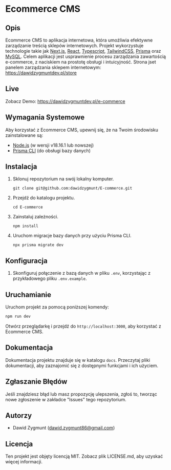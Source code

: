 # Ecommerce CMS 

## Opis

Ecommerce CMS to aplikacja internetowa, która umożliwia efektywne zarządzanie treścią sklepów internetowych. Projekt wykorzystuje technologie takie jak [Next.js](https://nextjs.org/), [React](https://reactjs.org/), [Typescript](https://www.typescriptlang.org/), [TailwindCSS](https://tailwindcss.com/), [Prisma](https://www.prisma.io/) oraz [MySQL](https://www.mysql.com/). Celem aplikacji jest usprawnienie procesu zarządzania zawartością e-commerce, z naciskiem na prostotę obsługi i intuicyjność.
Strona jset panelem zarządzania sklepem internetowym: https://dawidzygmuntdev.pl/store

## Live
Zobacz Demo: https://dawidzygmuntdev.pl/e-commerce

## Wymagania Systemowe

Aby korzystać z Ecommerce CMS, upewnij się, że na Twoim środowisku zainstalowane są:

- [Node.js](https://nodejs.org/) (w wersji v18.16.1 lub nowszej)
- [Prisma CLI](https://www.prisma.io/docs/getting-started/installation-prisma-cli) (do obsługi bazy danych)

## Instalacja

1. Sklonuj repozytorium na swój lokalny komputer.
   ```
   git clone git@github.com:dawidzygmunt/E-commerce.git
   ```

2. Przejdź do katalogu projektu.
   ```
   cd E-commerce
   ```

3. Zainstaluj zależności.
   ```
   npm install
   ```

4. Uruchom migracje bazy danych przy użyciu Prisma CLI.
   ```
   npx prisma migrate dev
   ```

## Konfiguracja

1. Skonfiguruj połączenie z bazą danych w pliku `.env`, korzystając z przykładowego pliku `.env.example`.

## Uruchamianie

Uruchom projekt za pomocą poniższej komendy:

```bash
npm run dev
```

Otwórz przeglądarkę i przejdź do `http://localhost:3000`, aby korzystać z Ecommerce CMS.

## Dokumentacja

Dokumentacja projektu znajduje się w katalogu `docs`. Przeczytaj pliki dokumentacji, aby zaznajomić się z dostępnymi funkcjami i ich użyciem.

## Zgłaszanie Błędów

Jeśli znajdziesz błąd lub masz propozycję ulepszenia, zgłoś to, tworząc nowe zgłoszenie w zakładce "Issues" tego repozytorium.

## Autorzy

- Dawid Zygmunt (dawid.zygmunt86@gmail.com)

## Licencja

Ten projekt jest objęty licencją MIT. Zobacz plik LICENSE.md, aby uzyskać więcej informacji.
